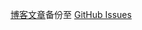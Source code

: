 [博客文章](https://www.cnblogs.com/vancenx/)备份至 [GitHub Issues](https://github.com/vancenx/blog/issues)
